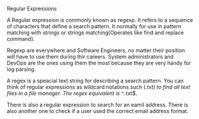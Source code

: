 Regular Expressions

A Regular expression is commonly known as regexp. It refers to a sequence of characters that define a search pattern. It normally for use in pattern matching with strings or strings matching(Operates like find and replace command). 

Regexp are everywhere and Software Engineers, no matter their position will have to use them during thir careers. System administrators and DevOps are the ones using them the most because they are very handy for log parsing.

A regex is a speacial text string for describing a search pattern. You can think of regular expressions as wildcard notations such (*.txt) to find all text files in a file manager. The regex equivalent is ^.*\.txt$.

There is also a regular expression to search for an eamil address. There is also another one to check if a user used the correct email address format.